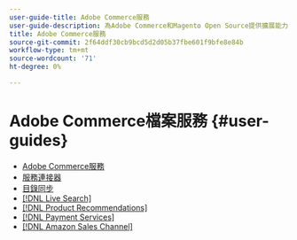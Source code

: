 ```yaml
---
user-guide-title: Adobe Commerce服務
user-guide-description: 為Adobe Commerce和Magento Open Source提供擴展能力的托管服務提供文檔和資源。
title: Adobe Commerce服務
source-git-commit: 2f64ddf30cb9bcd5d2d05b37fbe601f9bfe8e84b
workflow-type: tm+mt
source-wordcount: '71'
ht-degree: 0%

---
```


# Adobe Commerce檔案服務 {#user-guides}

- [Adobe Commerce服務](home.md)
- [服務連接器](https://docs.magento.com/user-guide/system/saas.html)
- [目錄同步](https://docs.magento.com/user-guide/system/catalog-sync.html)
- [[!DNL Live Search]](https://experienceleague.adobe.com/docs/commerce-merchant-services/live-search/overview.html)
- [[!DNL Product Recommendations]](https://docs.magento.com/user-guide/recommendations/overview.html)
- [[!DNL Payment Services]](https://experienceleague.adobe.com/docs/commerce-merchant-services/payment-services/guide-overview.html)
- [[!DNL Amazon Sales Channel]](https://experienceleague.adobe.com/docs/commerce-channels/amazon/guide-overview.html)
